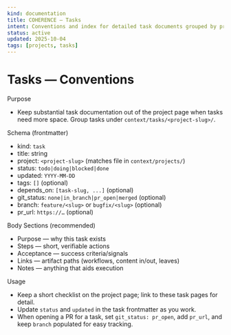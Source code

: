 ```yaml
---
kind: documentation
title: COHERENCE — Tasks
intent: Conventions and index for detailed task documents grouped by project slug
status: active
updated: 2025-10-04
tags: [projects, tasks]
---
```


# Tasks — Conventions

Purpose
- Keep substantial task documentation out of the project page when tasks need more space. Group tasks under `context/tasks/<project-slug>/`.

Schema (frontmatter)
- kind: `task`
- title: string
- project: `<project-slug>` (matches file in `context/projects/`)
- status: `todo|doing|blocked|done`
- updated: `YYYY-MM-DD`
- tags: `[]` (optional)
- depends_on: `[task-slug, ...]` (optional)
 - git_status: `none|in_branch|pr_open|merged` (optional)
 - branch: `feature/<slug>` or `bugfix/<slug>` (optional)
 - pr_url: `https://…` (optional)

Body Sections (recommended)
- Purpose — why this task exists
- Steps — short, verifiable actions
- Acceptance — success criteria/signals
- Links — artifact paths (workflows, content in/out, leaves)
- Notes — anything that aids execution

Usage
- Keep a short checklist on the project page; link to these task pages for detail.
- Update `status` and `updated` in the task frontmatter as you work.
 - When opening a PR for a task, set `git_status: pr_open`, add `pr_url`, and keep `branch` populated for easy tracking.
